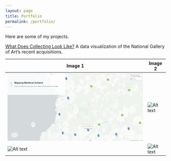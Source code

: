 ```yaml
---
layout: page
title: Portfolio
permalink: /portfolio/
---
```


Here are some of my projects. 

[What Does Collecting Look Like?](https://bzweig633.github.io/vikus-nga/) A data visualization of the National Gallery of Art’s recent acquisitions.

| Image 1 | Image 2 |
|---------|---------|
| ![Alt text](/imgs/Screenshot_20221219_100138.png) | ![Alt text](/img/image2.jpg) |
| ![Alt text](image3.jpg) | ![Alt text](image4.jpg) |

